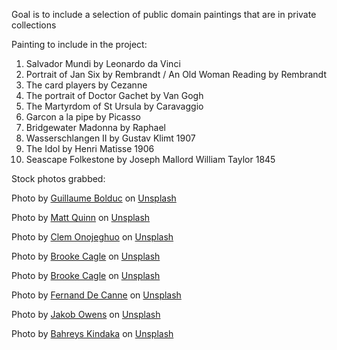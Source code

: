 Goal is to include a selection of public domain paintings that are in private collections

Painting to include in the project:
1.  Salvador Mundi by Leonardo da Vinci
2. Portrait of Jan Six by Rembrandt / An Old Woman Reading by Rembrandt
3. The card players by Cezanne
4. The portrait of Doctor Gachet by Van Gogh
5. The Martyrdom of St Ursula by Caravaggio
6. Garcon a la pipe by Picasso
7. Bridgewater Madonna by Raphael
8. Wasserschlangen II by Gustav Klimt 1907
9. The Idol by Henri Matisse 1906
10. Seascape Folkestone by Joseph Mallord William Taylor 1845

Stock photos grabbed:

Photo by <a href="https://unsplash.com/@guibolduc?utm_content=creditCopyText&utm_medium=referral&utm_source=unsplash">Guillaume Bolduc</a> on <a href="https://unsplash.com/photos/person-walking-past-roll-up-door-RDkH7S-I6Zg?utm_content=creditCopyText&utm_medium=referral&utm_source=unsplash">Unsplash</a>

Photo by <a href="https://unsplash.com/@matt_quinn?utm_content=creditCopyText&utm_medium=referral&utm_source=unsplash">Matt Quinn</a> on <a href="https://unsplash.com/photos/people-walking-at-walkway-Q6-jv031muY?utm_content=creditCopyText&utm_medium=referral&utm_source=unsplash">Unsplash</a>


Photo by <a href="https://unsplash.com/@clemono?utm_content=creditCopyText&utm_medium=referral&utm_source=unsplash">Clem Onojeghuo</a> on <a href="https://unsplash.com/photos/man-wearing-black-hat-and-white-dress-shirt-walking-on-street-near-orange-gate-qrVBTtvA2io?utm_content=creditCopyText&utm_medium=referral&utm_source=unsplash">Unsplash</a>

Photo by <a href="https://unsplash.com/@brookecagle?utm_content=creditCopyText&utm_medium=referral&utm_source=unsplash">Brooke Cagle</a> on <a href="https://unsplash.com/photos/man-carrying-long-board-walking-beside-white-fence-KsBkeh3y4XM?utm_content=creditCopyText&utm_medium=referral&utm_source=unsplash">Unsplash</a>

Photo by <a href="https://unsplash.com/@brookecagle?utm_content=creditCopyText&utm_medium=referral&utm_source=unsplash">Brooke Cagle</a> on <a href="https://unsplash.com/photos/four-girls-walking-near-warehouse-during-daytime-P8kVtyU32I0?utm_content=creditCopyText&utm_medium=referral&utm_source=unsplash">Unsplash</a>

Photo by <a href="https://unsplash.com/@fernanddecanne?utm_content=creditCopyText&utm_medium=referral&utm_source=unsplash">Fernand De Canne</a> on <a href="https://unsplash.com/photos/woman-walking-beside-closed-roll-up-door-_vkGoJUa8us?utm_content=creditCopyText&utm_medium=referral&utm_source=unsplash">Unsplash</a>


Photo by <a href="https://unsplash.com/@jakobowens1?utm_content=creditCopyText&utm_medium=referral&utm_source=unsplash">Jakob Owens</a> on <a href="https://unsplash.com/photos/man-walking-in-the-middle-on-road-at-daylight-FmlZfeIuntM?utm_content=creditCopyText&utm_medium=referral&utm_source=unsplash">Unsplash</a>

Photo by <a href="https://unsplash.com/@bahreys?utm_content=creditCopyText&utm_medium=referral&utm_source=unsplash">Bahreys Kindaka</a> on <a href="https://unsplash.com/photos/man-in-white-and-red-striped-shirt-riding-motorcycle-during-daytime-z9hi33u3Le8?utm_content=creditCopyText&utm_medium=referral&utm_source=unsplash">Unsplash</a>
